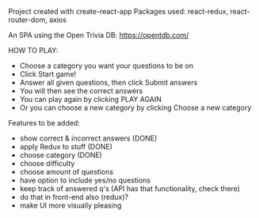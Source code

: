 Project created with create-react-app
Packages used: react-redux, react-router-dom, axios

An SPA using the Open Trivia DB: https://opentdb.com/

HOW TO PLAY:
- Choose a category you want your questions to be on
- Click Start game!
- Answer all given questions, then click Submit answers
- You will then see the correct answers
- You can play again by clicking PLAY AGAIN
- Or you can choose a new category by clicking Choose a new category


Features to be added:
- show correct & incorrect answers (DONE)
- apply Redux to stuff (DONE)
- choose category (DONE)
- choose difficulty
- choose amount of questions
- have option to include yes/no questions
- keep track of answered q's (API has that functionality, check there)
- do that in front-end also (redux)?
- make UI more visually pleasing